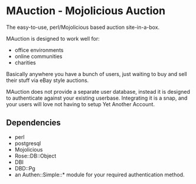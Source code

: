 MAuction - Mojolicious Auction
==============================

The easy-to-use, perl/Mojolicious based auction site-in-a-box.

MAuction is designed to work well for:

* office environments
* online communities
* charities

Basically anywhere you have a bunch of users, just waiting to buy and sell
their stuff via eBay style auctions.

MAuction does not provide a separate user database, instead it is designed to
authenticate against your existing userbase. Integrating it is a snap, and
your users will love not having to setup Yet Another Account.

Dependencies
------------

* perl
* postgresql
* Mojolicious
* Rose::DB::Object
* DBI
* DBD::Pg
* an Authen::Simple::* module for your required authentication method.

